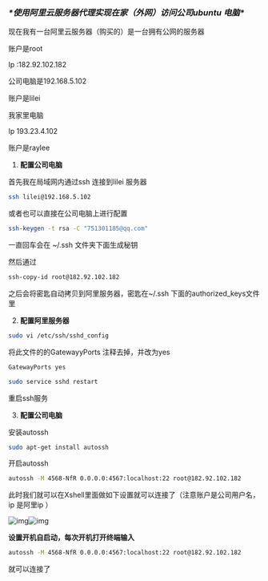 ### ***\*使用阿里云服务器代理实现在家（外网）访问公司ubuntu 电脑\****

 

现在我有一台阿里云服务器（购买的）是一台拥有公网的服务器

账户是root 

Ip :182.92.102.182

  

公司电脑是192.168.5.102

账户是lilei

 

我家里电脑 

Ip 193.23.4.102

账户是raylee

 

1. **配置公司电脑**

 

首先我在局域网内通过ssh 连接到lilei 服务器

```bash
ssh lilei@192.168.5.102
```

或者也可以直接在公司电脑上进行配置

 

```bash
ssh-keygen -t rsa -C "751301185@qq.com" 
```

一直回车会在 ~/.ssh 文件夹下面生成秘钥

 

然后通过

 

```bash
ssh-copy-id root@182.92.102.182
```

之后会将密匙自动拷贝到阿里服务器，密匙在~/.ssh 下面的authorized_keys文件里

 

 

2. **配置阿里服务器**

```bash
sudo vi /etc/ssh/sshd_config
```

将此文件的的GatewayyPorts 注释去掉，并改为yes

```bash
GatewayPorts yes 
```

 

```bash
sudo service sshd restart
```

 

重启ssh服务

 

 

3. **配置公司电脑**

安装autossh 

```bash
sudo apt-get install autossh
```

开启autossh

```bash
autossh -M 4568-NfR 0.0.0.0:4567:localhost:22 root@182.92.102.182
```

 

 

此时我们就可以在Xshell里面做如下设置就可以连接了（注意账户是公司用户名，ip 是阿里ip ）

![img](https://gitee.com/raylee-lilei/cdn/raw/master/wps9.jpg)![img](https://gitee.com/raylee-lilei/cdn/raw/master/wps9.jpg) 

 

 

**设置开机自启动，每次开机打开终端输入**

```bash
autossh -M 4568-NfR 0.0.0.0:4567:localhost:22 root@182.92.102.182
```

就可以连接了